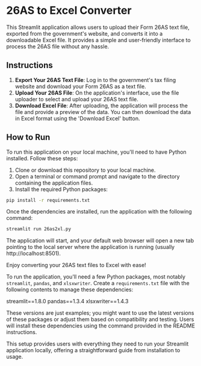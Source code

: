 # 26AS to Excel Converter

This Streamlit application allows users to upload their Form 26AS text file, exported from the government's website, and converts it into a downloadable Excel file. It provides a simple and user-friendly interface to process the 26AS file without any hassle.

## Instructions

1. **Export Your 26AS Text File**: Log in to the government's tax filing website and download your Form 26AS as a text file.
2. **Upload Your 26AS File**: On the application's interface, use the file uploader to select and upload your 26AS text file.
3. **Download Excel File**: After uploading, the application will process the file and provide a preview of the data. You can then download the data in Excel format using the 'Download Excel' button.

## How to Run

To run this application on your local machine, you'll need to have Python installed. Follow these steps:

1. Clone or download this repository to your local machine.
2. Open a terminal or command prompt and navigate to the directory containing the application files.
3. Install the required Python packages:
```bash
pip install -r requirements.txt
```
Once the dependencies are installed, run the application with the following command:
```bash
streamlit run 26as2xl.py
```
The application will start, and your default web browser will open a new tab pointing to the local server where the application is running (usually http://localhost:8501).

Enjoy converting your 26AS text files to Excel with ease!

To run the application, you'll need a few Python packages, most notably `streamlit`, `pandas`, and `xlsxwriter`. Create a `requirements.txt` file with the following contents to manage these dependencies:

streamlit==1.8.0
pandas==1.3.4
xlsxwriter==1.4.3

These versions are just examples; you might want to use the latest versions of these packages or adjust them based on compatibility and testing. Users will install these dependencies using the command provided in the README instructions.

This setup provides users with everything they need to run your Streamlit application locally, offering a straightforward guide from installation to usage.

